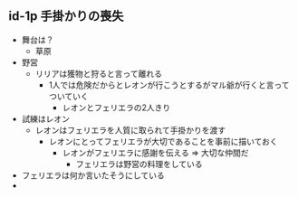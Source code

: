 ## id-1p 手掛かりの喪失
- 舞台は？
  - 草原
- 野営
  - リリアは獲物と狩ると言って離れる
    - 1人では危険だからとレオンが行こうとするがマル爺が行くと言ってついていく
      - レオンとフェリエラの2人きり
- 試練はレオン
  - レオンはフェリエラを人質に取られて手掛かりを渡す
    - レオンにとってフェリエラが大切であることを事前に描いておく
      - レオンがフェリエラに感謝を伝える => 大切な仲間だ
        - フェリエラは野営の料理をしている
- フェリエラは何か言いたそうにしている
- 
